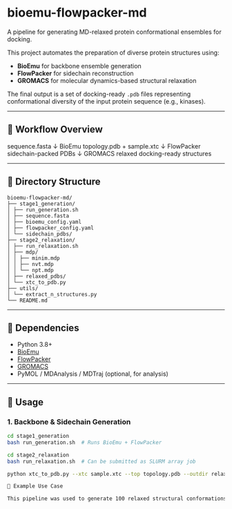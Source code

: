 # bioemu-flowpacker-md

A pipeline for generating MD-relaxed protein conformational ensembles for docking.

This project automates the preparation of diverse protein structures using:
- **BioEmu** for backbone ensemble generation
- **FlowPacker** for sidechain reconstruction
- **GROMACS** for molecular dynamics-based structural relaxation

The final output is a set of docking-ready `.pdb` files representing conformational diversity of the input protein sequence (e.g., kinases).

---

## 📌 Workflow Overview

sequence.fasta
↓ BioEmu
topology.pdb + sample.xtc
↓ FlowPacker
sidechain-packed PDBs
↓ GROMACS
relaxed docking-ready structures

---

## 📁 Directory Structure
```text
bioemu-flowpacker-md/
├── stage1_generation/
│ ├── run_generation.sh
│ ├── sequence.fasta
│ ├── bioemu_config.yaml
│ ├── flowpacker_config.yaml
│ └── sidechain_pdbs/
├── stage2_relaxation/
│ ├── run_relaxation.sh
│ ├── mdp/
│ │ ├── minim.mdp
│ │ ├── nvt.mdp
│ │ └── npt.mdp
│ ├── relaxed_pdbs/
│ └── xtc_to_pdb.py
├── utils/
│ └── extract_n_structures.py
└── README.md
```

---

## 🔧 Dependencies

- Python 3.8+
- [BioEmu](https://github.com/microsoft/bioemu)
- [FlowPacker](https://gitlab.com/mjslee0921/flowpacker)
- [GROMACS](https://www.gromacs.org/)
- PyMOL / MDAnalysis / MDTraj (optional, for analysis)

---

## 🚀 Usage

### 1. Backbone & Sidechain Generation
```bash
cd stage1_generation
bash run_generation.sh  # Runs BioEmu + FlowPacker

cd stage2_relaxation
bash run_relaxation.sh  # Can be submitted as SLURM array job

python xtc_to_pdb.py --xtc sample.xtc --top topology.pdb --outdir relaxed_pdbs/

🧬 Example Use Case

This pipeline was used to generate 100 relaxed structural conformations for 25 kinases, later used as receptor ensembles for virtual screening with AutoDock-GPU.

